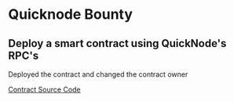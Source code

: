 # Quicknode Bounty

## Deploy a smart contract using QuickNode's RPC's

Deployed the contract and changed the contract owner

[Contract Source Code](https://github.com/dashingfon/CryptoArbitrage/blob/master/contracts/BscArb.sol)

